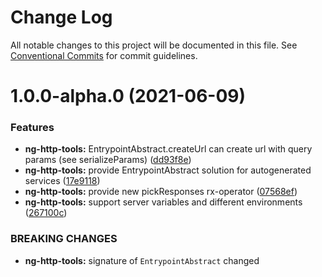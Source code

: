 # Change Log

All notable changes to this project will be documented in this file.
See [Conventional Commits](https://conventionalcommits.org) for commit guidelines.

# 1.0.0-alpha.0 (2021-06-09)


### Features

* **ng-http-tools:** EntrypointAbstract.createUrl can create url with query params (see serializeParams) ([dd93f8e](https://github.com/koshevy/codegena/commit/dd93f8e7dc3b7fe5f749bb07b26969443476a9a7))
* **ng-http-tools:** provide EntrypointAbstract solution for autogenerated services ([17e9118](https://github.com/koshevy/codegena/commit/17e91184c682c4d1ae7ab8866bedb6ba0d59571b))
* **ng-http-tools:** provide new pickResponses rx-operator ([07568ef](https://github.com/koshevy/codegena/commit/07568ef81c028d4c3ce53c2141bbf0911b9c1c0b))
* **ng-http-tools:** support server variables and different environments ([267100c](https://github.com/koshevy/codegena/commit/267100c5c20b3527a48a50b0fd62428293e35fbc))


### BREAKING CHANGES

* **ng-http-tools:** signature of `EntrypointAbstract` changed
